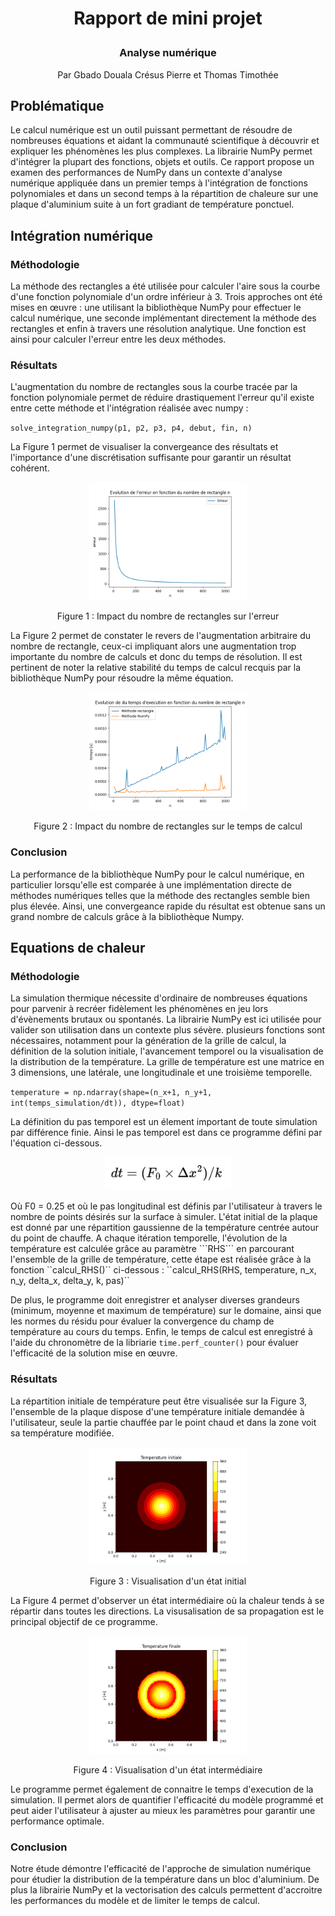 # **<p style="text-align: center;">Rapport de mini projet</p>**
### <p style="text-align: center;">Analyse numérique</p>
<p style="text-align: center;">Par Gbado Douala Crésus Pierre et Thomas Timothée</p>

## Problématique
Le calcul numérique est un outil puissant permettant de résoudre de nombreuses équations et aidant la communauté scientifique à
découvrir et expliquer les phénomènes les plus complexes. La librairie NumPy permet d'intégrer la plupart des fonctions,
objets et outils. Ce rapport propose un examen des performances de NumPy dans un contexte d'analyse numérique appliquée
dans un premier temps à l'intégration de fonctions polynomiales et dans un second temps à la répartition de chaleure sur une
plaque d'aluminium suite à un fort gradiant de température ponctuel.

## Intégration numérique
### Méthodologie
La méthode des rectangles a été utilisée pour calculer l'aire sous la courbe d'une fonction polynomiale d'un ordre inférieur à 3.
Trois approches ont été mises en œuvre : une utilisant la bibliothèque NumPy pour effectuer le calcul numérique, une seconde
implémentant directement la méthode des rectangles et enfin à travers une résolution analytique. Une fonction est ainsi pour 
calculer l'erreur entre les deux méthodes.

### Résultats
L'augmentation du nombre de rectangles sous la courbe tracée par la fonction polynomiale permet de réduire drastiquement 
l'erreur qu'il existe entre cette méthode et l'intégration réalisée avec numpy :  

``solve_integration_numpy(p1, p2, p3, p4, debut, fin, n)`` 

La Figure 1 permet  de visualiser la convergeance des résultats et l'importance d'une discrétisation suffisante pour garantir un résultat cohérent.
<p align="center">
 <img src="Figure_erreur.png" alt="descriptive text" style=" max-width: 50%; height: auto;" />
 <p style="text-align: center;">Figure 1 : Impact du nombre de rectangles sur l'erreur</p>
</p>

La Figure 2 permet de constater le revers de l'augmentation arbitraire du nombre de rectangle, ceux-ci impliquant alors une augmentation
trop importante du nombre de calculs et donc du temps de résolution. Il est pertinent de noter la relative stabilité du
temps de calcul recquis par la bibliothèque NumPy pour résoudre la même équation.

<p align="center">
 <img src="Figure_temps_execution.png" alt="descriptive text" style=" max-width: 50%; height: auto;" />
 <p style="text-align: center;">Figure 2 : Impact du nombre de rectangles sur le temps de calcul</p>
</p>

### Conclusion
La performance de la bibliothèque NumPy pour le calcul numérique, en particulier lorsqu'elle est comparée à une 
implémentation directe de méthodes numériques telles que la méthode des rectangles semble bien plus élevée. Ainsi, une convergeance
rapide du résultat est obtenue sans un grand nombre de calculs grâce à la bibliothèque Numpy.  

## Equations de chaleur
### Méthodologie
La simulation thermique nécessite d'ordinaire de nombreuses équations pour parvenir à recréer fidèlement les phénomènes en jeu
lors d'évènements brutaux ou spontanés. La librairie NumPy est ici utilisée pour valider son utilisation dans un contexte plus sévère.
plusieurs fonctions sont nécessaires, notamment pour la génération de la grille de calcul, la définition de la solution initiale,
 l'avancement temporel ou la visualisation de la distribution de la température. La grille de température est une matrice en 3 dimensions,
une latérale, une longitudinale et une troisième temporelle.  

``temperature = np.ndarray(shape=(n_x+1, n_y+1, int(temps_simulation/dt)), dtype=float)``  

La définition du pas temporel est un élement important de toute simulation par différence finie. Ainsi le pas temporel est
dans ce programme défini par l'équation ci-dessous.  
<p align="center">
<img src="equation.png" alt="descriptive text" style=" max-width: 40%; height: auto;" />    
</p> 
Où F0 = 0.25 et où le pas longitudinal est définis par l'utilisateur à travers le nombre de points désirés sur la surface à simuler.  
L'état initial de la plaque est donné par une répartition gaussienne de la température centrée autour du point de chauffe.
A chaque itération temporelle, l'évolution de la température est calculée grâce au paramètre ```RHS``` en parcourant l'ensemble de la 
grille de température, cette étape est réalisée grâce à la fonction ``calcul_RHS()`` ci-dessous :  
``calcul_RHS(RHS, temperature, n_x, n_y, delta_x, delta_y, k, pas)``

De plus, le programme doit enregistrer et analyser diverses grandeurs (minimum, moyenne et maximum de température) sur le
domaine, ainsi que les normes du résidu pour évaluer la convergence du champ de température au cours du temps. Enfin,
le temps de calcul est enregistré à l'aide du chronomètre de la libriarie ```time.perf_counter()``` pour évaluer 
l'efficacité de la solution mise en œuvre.

### Résultats
La répartition initiale de température peut être visualisée sur la Figure 3, l'ensemble de la plaque dispose d'une température
initiale demandée à l'utilisateur, seule la partie chauffée par le point chaud et dans la zone voit sa température modifiée.

<p align="center">
<img src="Figure_temp_initiale.png" alt="temperature initiale" style=" max-width: 50%; height: auto;" />  
<p style="text-align: center;">Figure 3 : Visualisation d'un état initial</p>
</p>

La Figure 4 permet d'observer un état intermédiaire où la chaleur tends à se répartir dans toutes les directions. La visusalisation
de sa propagation est le principal objectif de ce programme.

<p align="center">
<img src="Figure_temp_280.png" alt="temperature 280 secondes" style=" max-width: 50%; height: auto;" />  
<p style="text-align: center;">Figure 4 : Visualisation d'un état intermédiaire</p>
</p>

Le programme permet également de connaitre le temps d'execution de la simulation. Il permet alors de quantifier l'efficacité
du modèle programmé et peut aider l'utilisateur à ajuster au mieux les paramètres pour garantir une performance optimale.

### Conclusion
Notre étude démontre l'efficacité de l'approche de simulation numérique pour étudier la distribution de la température dans un bloc d'aluminium.
De plus la librairie NumPy et la vectorisation des calculs permettent d'accroitre les performances du modèle et de limiter le temps de calcul.
